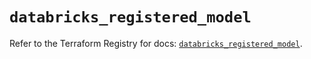 # `databricks_registered_model`

Refer to the Terraform Registry for docs: [`databricks_registered_model`](https://registry.terraform.io/providers/databricks/databricks/1.74.0/docs/resources/registered_model).
